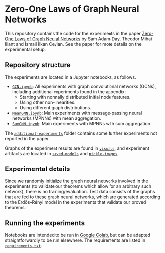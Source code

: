 # Zero-One Laws of Graph Neural Networks

This repository contains the code for the experiments in the paper [Zero-One Laws of Graph Neural Networks](https://arxiv.org/abs/2301.13060) by Sam Adam-Day, Theodor Mihai Iliant and İsmail İlkan Ceylan. See the paper for more details on the experimental setup.


## Repository structure

The experiments are located in a Jupyter notebooks, as follows. 

- [`GCN.ipynb`](/GCN.ipynb): All experiments with graph convolutional networks (GCNs), including additional experiments found in the appendix:
    * Starting with normally distributed initial node features.
    * Using other non-linearities.
    * Using different graph distributions.
- [`MeanGNN.ipynb`](/MeanGNN.ipynb): Main experiments with message-passing neural networks (MPNNs) with mean aggregation.
- [`SumGNN.ipynb`](/SumGNN.ipynb): Main experiments with MPNNs with sum aggregation.

The [`additional-experiments`](/additional-experiments/) folder contains some further experiments not reported in the paper.

Graphs of the experiment results are found in [`visuals`](/visuals/), and experiment artifacts are located in [`saved-models`](/saved-models/) and [`pickle-images`](/pickle-images/).


## Experimental details

Since we randomly initialize the graph neural networks involved in the experiments (to validate our theorems which allow for an arbitrary such network), there is no training/evaluation. Test data consists of the graphs that are fed to these graph neural networks, which are generated according to the Erdős–Rényi model in the experiments that validate our proved theorems.


## Running the experiments

Notebooks are intended to be run in [Google Colab](https://colab.research.google.com/), but can be adapted straightforwardly to be run elsewhere. The requirements are listed in [`requirements.txt`](/requirements.txt).
